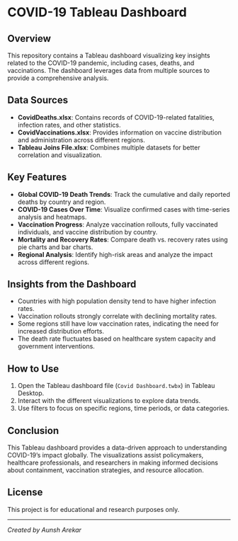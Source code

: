 # COVID-19 Tableau Dashboard

## Overview
This repository contains a Tableau dashboard visualizing key insights related to the COVID-19 pandemic, including cases, deaths, and vaccinations. The dashboard leverages data from multiple sources to provide a comprehensive analysis.

## Data Sources
- **CovidDeaths.xlsx**: Contains records of COVID-19-related fatalities, infection rates, and other statistics.
- **CovidVaccinations.xlsx**: Provides information on vaccine distribution and administration across different regions.
- **Tableau Joins File.xlsx**: Combines multiple datasets for better correlation and visualization.

## Key Features
- **Global COVID-19 Death Trends**: Track the cumulative and daily reported deaths by country and region.
- **COVID-19 Cases Over Time**: Visualize confirmed cases with time-series analysis and heatmaps.
- **Vaccination Progress**: Analyze vaccination rollouts, fully vaccinated individuals, and vaccine distribution by country.
- **Mortality and Recovery Rates**: Compare death vs. recovery rates using pie charts and bar charts.
- **Regional Analysis**: Identify high-risk areas and analyze the impact across different regions.

## Insights from the Dashboard
- Countries with high population density tend to have higher infection rates.
- Vaccination rollouts strongly correlate with declining mortality rates.
- Some regions still have low vaccination rates, indicating the need for increased distribution efforts.
- The death rate fluctuates based on healthcare system capacity and government interventions.

## How to Use
1. Open the Tableau dashboard file (`Covid Dashboard.twbx`) in Tableau Desktop.
2. Interact with the different visualizations to explore data trends.
3. Use filters to focus on specific regions, time periods, or data categories.

## Conclusion
This Tableau dashboard provides a data-driven approach to understanding COVID-19’s impact globally. The visualizations assist policymakers, healthcare professionals, and researchers in making informed decisions about containment, vaccination strategies, and resource allocation.

## License
This project is for educational and research purposes only.

---
*Created by Aunsh Arekar*
